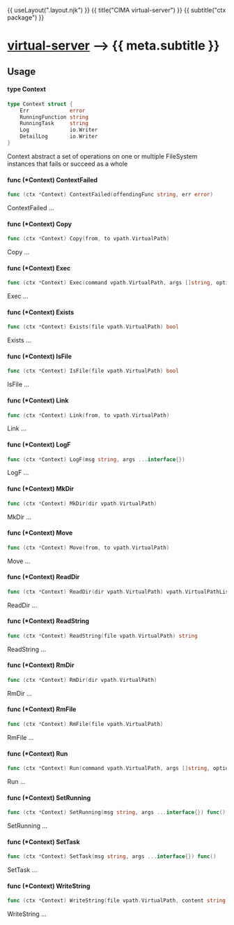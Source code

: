 {{ useLayout(".layout.njk") }}
{{ title("CIMA virtual-server") }}
{{ subtitle("ctx package") }}

# [virtual-server](./index) ⟶ {{ meta.subtitle }}





## Usage

#### type Context

```go
type Context struct {
	Err             error
	RunningFunction string
	RunningTask     string
	Log             io.Writer
	DetailLog       io.Writer
}
```

Context abstract a set of operations on one or multiple FileSystem instances
that fails or succeed as a whole

#### func (*Context) ContextFailed

```go
func (ctx *Context) ContextFailed(offendingFunc string, err error)
```
ContextFailed ...

#### func (*Context) Copy

```go
func (ctx *Context) Copy(from, to vpath.VirtualPath)
```
Copy ...

#### func (*Context) Exec

```go
func (ctx *Context) Exec(command vpath.VirtualPath, args []string, options ...connection.RunOptions)
```
Exec ...

#### func (*Context) Exists

```go
func (ctx *Context) Exists(file vpath.VirtualPath) bool
```
Exists ...

#### func (*Context) IsFile

```go
func (ctx *Context) IsFile(file vpath.VirtualPath) bool
```
IsFile ...

#### func (*Context) Link

```go
func (ctx *Context) Link(from, to vpath.VirtualPath)
```
Link ...

#### func (*Context) LogF

```go
func (ctx *Context) LogF(msg string, args ...interface{})
```
LogF ...

#### func (*Context) MkDir

```go
func (ctx *Context) MkDir(dir vpath.VirtualPath)
```
MkDir ...

#### func (*Context) Move

```go
func (ctx *Context) Move(from, to vpath.VirtualPath)
```
Move ...

#### func (*Context) ReadDir

```go
func (ctx *Context) ReadDir(dir vpath.VirtualPath) vpath.VirtualPathList
```
ReadDir ...

#### func (*Context) ReadString

```go
func (ctx *Context) ReadString(file vpath.VirtualPath) string
```
ReadString ...

#### func (*Context) RmDir

```go
func (ctx *Context) RmDir(dir vpath.VirtualPath)
```
RmDir ...

#### func (*Context) RmFile

```go
func (ctx *Context) RmFile(file vpath.VirtualPath)
```
RmFile ...

#### func (*Context) Run

```go
func (ctx *Context) Run(command vpath.VirtualPath, args []string, options ...connection.RunOptions) connection.Process
```
Run ...

#### func (*Context) SetRunning

```go
func (ctx *Context) SetRunning(msg string, args ...interface{}) func()
```
SetRunning ...

#### func (*Context) SetTask

```go
func (ctx *Context) SetTask(msg string, args ...interface{}) func()
```
SetTask ...

#### func (*Context) WriteString

```go
func (ctx *Context) WriteString(file vpath.VirtualPath, content string)
```
WriteString ...
